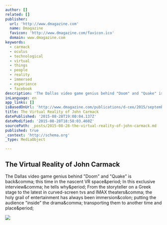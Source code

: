 ```yaml
---
author: []
related: []
publisher:
  url: 'http://www.dmagazine.com'
  name: Dmagazine
  favicon: 'http://www.dmagazine.com/favicon.ico'
  domain: www.dmagazine.com
keywords:
  - carmack
  - oculus
  - technological
  - virtual
  - things
  - people
  - reality
  - immersed
  - experience
  - facebook
description: 'The Dallas video game genius behind "Doom" and "Quake" is back, this time in the nascent VR space. In this exclusive interview, he tells why. From the storyteller on a Greek stage to the latest in curved-screen tvs and IMAX theaters, the holy grail of entertainment has always been immersion: putting the audience "inside" the drama, transporting them to another time and place.'
inLanguage: en
app_links: []
isBasedOnUrl: 'http://www.dmagazine.com/publications/d-ceo/2015/september/virtual-reality-of-john-carmack'
title: The Virtual Reality of John Carmack
datePublished: '2015-08-28T19:00:04.137Z'
dateModified: '2015-08-28T18:58:03.460Z'
sourcePath: _posts/2015-08-28-the-virtual-reality-of-john-carmack.md
published: true
_context: 'http://schema.org'
_type: MediaObject

---
```

<article style=""><h1>The Virtual Reality of John Carmack</h1><p>The Dallas video game genius behind "Doom" and "Quake" is back&amp;comma; this time in the nascent VR space&amp;period; In this exclusive interview&amp;comma; he tells why&amp;period; From the storyteller on a Greek stage to the latest in curved-screen tvs and IMAX theaters&amp;comma; the holy grail of entertainment has always been immersion&amp;colon; putting the audience "inside" the drama&amp;comma; transporting them to another time and place&amp;period;</p><img src="http://assets.dmagazine.com/media/4/john_carmack_2.jpg" /></article>